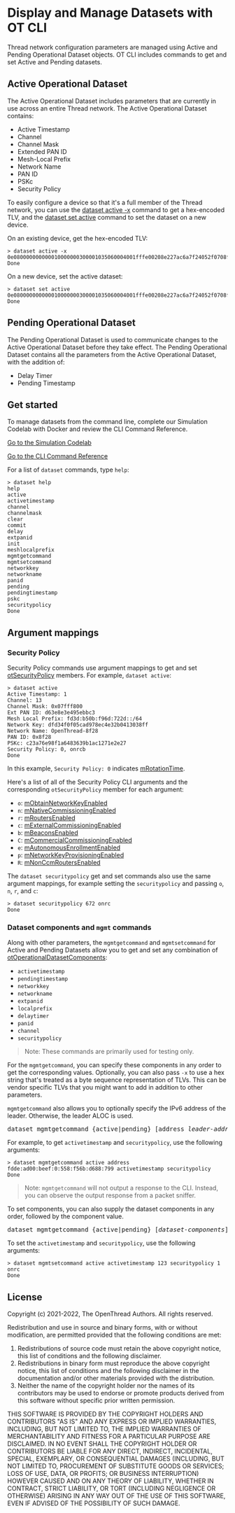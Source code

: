 # Display and Manage Datasets with OT CLI

Thread network configuration parameters are managed using Active and Pending
Operational Dataset objects. OT CLI includes commands to get and set Active
and Pending datasets.

## Active Operational Dataset

The Active Operational Dataset includes parameters that are currently in use
across an entire Thread network. The Active Operational Dataset contains:

*   Active Timestamp
*   Channel
*   Channel Mask
*   Extended PAN ID
*   Mesh-Local Prefix
*   Network Name
*   PAN ID
*   PSKc
*   Security Policy

To easily configure a device so that it's a full member of the Thread network, you
can use the [dataset active -x](/reference/cli/commands#dataset_active) command to
get a hex-encoded TLV, and the
[dataset set active](/reference/cli/commands#dataset_set_activepending) command to
set the dataset on a new device.

On an existing device, get the hex-encoded TLV:

```
> dataset active -x
0e080000000000010000000300001035060004001fffe00208e227ac6a7f24052f0708fdb753eb517cb4d3051062b2442a928d9ea3b947a1618fc4085a030f4f70656e5468726561642d393837330102987304105330d857354330133c05e1fd7ae81a910c0402a0f7f8
Done
```

On a new device, set the active dataset:

```
> dataset set active 0e080000000000010000000300001035060004001fffe00208e227ac6a7f24052f0708fdb753eb517cb4d3051062b2442a928d9ea3b947a1618fc4085a030f4f70656e5468726561642d393837330102987304105330d857354330133c05e1fd7ae81a910c0402a0f7f8
Done
```

## Pending Operational Dataset

The Pending Operational Dataset is used to communicate changes to the Active
Operational Dataset before they take effect. The Pending Operational Dataset
contains all the parameters from the Active Operational Dataset, with the
addition of:

- Delay Timer
- Pending Timestamp

## Get started

To manage datasets from the command line, complete our Simulation Codelab with
Docker and review the CLI Command Reference.

<a class="button button-primary" style="width:285px"
   href="/codelabs/openthread-simulation">Go to the Simulation Codelab</a>

<a class="button button-primary" style="width:285px"
   href="/reference/cli/commands">Go to the CLI Command Reference</a>

For a list of `dataset` commands, type `help`:

```
> dataset help
help
active
activetimestamp
channel
channelmask
clear
commit
delay
extpanid
init
meshlocalprefix
mgmtgetcommand
mgmtsetcommand
networkkey
networkname
panid
pending
pendingtimestamp
pskc
securitypolicy
Done
```

## Argument mappings

### Security Policy

Security Policy commands use argument mappings to get and set
[otSecurityPolicy](https://openthread.io/reference/struct/ot-security-policy)
members. For example, `dataset active`:

```
> dataset active
Active Timestamp: 1
Channel: 13
Channel Mask: 0x07fff800
Ext PAN ID: d63e8e3e495ebbc3
Mesh Local Prefix: fd3d:b50b:f96d:722d::/64
Network Key: dfd34f0f05cad978ec4e32b0413038ff
Network Name: OpenThread-8f28
PAN ID: 0x8f28
PSKc: c23a76e98f1a6483639b1ac1271e2e27
Security Policy: 0, onrcb
Done
```

In this example, `Security Policy: 0` indicates [mRotationTime](https://openthread.io/reference/struct/ot-security-policy#mrotationtime).

Here's a list of all of the Security Policy CLI arguments and
the corresponding `otSecurityPolicy` member for each argument:

*   `o`: [mObtainNetworkKeyEnabled](https://openthread.io/reference/struct/ot-security-policy#mobtainnetworkkeyenabled)
*   `n`: [mNativeCommissioningEnabled](https://openthread.io/reference/struct/ot-security-policy#mnativecommissioningenabled)
*   `r`: [mRoutersEnabled](https://openthread.io/reference/struct/ot-security-policy#mroutersenabled)
*   `c`: [mExternalCommissioningEnabled](https://openthread.io/reference/struct/ot-security-policy#mexternalcommissioningenabled)
*   `b`: [mBeaconsEnabled](https://openthread.io/reference/struct/ot-security-policy#mbeaconsenabled)
*   `C`: [mCommercialCommissioningEnabled](https://openthread.io/reference/struct/ot-security-policy#mcommercialcommissioningenabled)
*   `e`: [mAutonomousEnrollmentEnabled](https://openthread.io/reference/struct/ot-security-policy#mautonomousenrollmentenabled)
*   `p`: [mNetworkKeyProvisioningEnabled](https://openthread.io/reference/struct/ot-security-policy#mnetworkkeyprovisioningenabled)
*   `R`: [mNonCcmRoutersEnabled](https://openthread.io/reference/struct/ot-security-policy#mnonccmroutersenabled)

The `dataset securitypolicy` get and set commands also use the same argument
mappings, for example setting the `securitypolicy` and passing `o`, `n`, `r`,
and `c`:

```
> dataset securitypolicy 672 onrc
Done
```

### Dataset components and `mgmt` commands

Along with other parameters, the `mgmtgetcommand` and `mgmtsetcommand`
for Active and Pending Datasets allow you to get and set any combination
of [otOperationalDatasetComponents](https://openthread.io/reference/struct/ot-operational-dataset-components):

*   `activetimestamp`
*   `pendingtimestamp`
*   `networkkey`
*   `networkname`
*   `extpanid`
*   `localprefix`
*   `delaytimer`
*   `panid`
*   `channel`
*   `securitypolicy`

> Note: These commands are primarily used for testing only.

For the `mgmtgetcommand`, you can specify these components in any order to get
the corresponding values. Optionally, you can also pass `-x` to use a hex
string that's treated as a byte sequence representation of TLVs. This can be vendor
specific TLVs that you might want to add in addition to other parameters.

`mgmtgetcommand` also allows you to optionally specify the IPv6 address of
the leader. Otherwise, the leader ALOC is used.

<pre>dataset mgmtgetcommand {active|pending} [address <var>leader-address</var>] [<var>dataset-components</var>] [-x <var>tlv-list</var>]</pre>

For example, to get `activetimestamp` and `securitypolicy`, use the following
arguments:

```
> dataset mgmtgetcommand active address fdde:ad00:beef:0:558:f56b:d688:799 activetimestamp securitypolicy
Done
```

> Note: `mgmtgetcommand` will not output a response to the CLI. Instead, you can
observe the output response from a packet sniffer.

To set components, you can also supply the dataset components in any order,
followed by the component value.

<pre>dataset mgmtgetcommand {active|pending} [<var>dataset-components</var>] [-x <var>tlv-list</var>]</pre>

To set the `activetimestamp` and `securitypolicy`, use the following
arguments:

```
> dataset mgmtsetcommand active activetimestamp 123 securitypolicy 1 onrc
Done
```

## License

Copyright (c) 2021-2022, The OpenThread Authors.
All rights reserved.

Redistribution and use in source and binary forms, with or without
modification, are permitted provided that the following conditions are met:
1. Redistributions of source code must retain the above copyright
   notice, this list of conditions and the following disclaimer.
2. Redistributions in binary form must reproduce the above copyright
   notice, this list of conditions and the following disclaimer in the
   documentation and/or other materials provided with the distribution.
3. Neither the name of the copyright holder nor the
   names of its contributors may be used to endorse or promote products
   derived from this software without specific prior written permission.

THIS SOFTWARE IS PROVIDED BY THE COPYRIGHT HOLDERS AND CONTRIBUTORS "AS IS"
AND ANY EXPRESS OR IMPLIED WARRANTIES, INCLUDING, BUT NOT LIMITED TO, THE
IMPLIED WARRANTIES OF MERCHANTABILITY AND FITNESS FOR A PARTICULAR PURPOSE
ARE DISCLAIMED. IN NO EVENT SHALL THE COPYRIGHT HOLDER OR CONTRIBUTORS BE
LIABLE FOR ANY DIRECT, INDIRECT, INCIDENTAL, SPECIAL, EXEMPLARY, OR
CONSEQUENTIAL DAMAGES (INCLUDING, BUT NOT LIMITED TO, PROCUREMENT OF
SUBSTITUTE GOODS OR SERVICES; LOSS OF USE, DATA, OR PROFITS; OR BUSINESS
INTERRUPTION) HOWEVER CAUSED AND ON ANY THEORY OF LIABILITY, WHETHER IN
CONTRACT, STRICT LIABILITY, OR TORT (INCLUDING NEGLIGENCE OR OTHERWISE)
ARISING IN ANY WAY OUT OF THE USE OF THIS SOFTWARE, EVEN IF ADVISED OF THE
POSSIBILITY OF SUCH DAMAGE.
